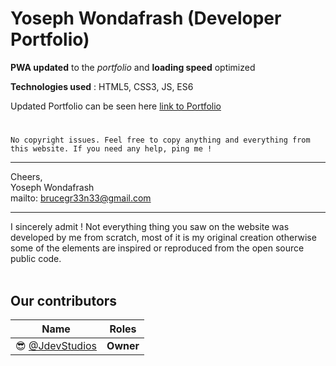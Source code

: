 # Yoseph Wondafrash (Developer Portfolio)


**PWA updated** to the *portfolio* and **loading speed** optimized 

**Technologies used** : HTML5, CSS3, JS, ES6

Updated Portfolio can be seen here 
  [link to Portfolio](https://yosephwondafrash.github.io)
<br />
#

`No copyright issues.
Feel free to copy anything and everything from this website.
If you need any help, ping me !`
________________________________________________________________________________________

Cheers, <br>
Yoseph Wondafrash<br>
mailto: brucegr33n33@gmail.com
________________________________________________________________________________________

I sincerely admit ! Not everything thing you saw on the website was developed by me from
scratch, most of it is my original creation otherwise some of the elements are inspired
or reproduced from the open source public code.
<br /><br />
## **Our contributors** 

Name  | Roles
------------ | -------------
:sunglasses: [@JdevStudios](https://github.com/JdevStudios) | **Owner**
